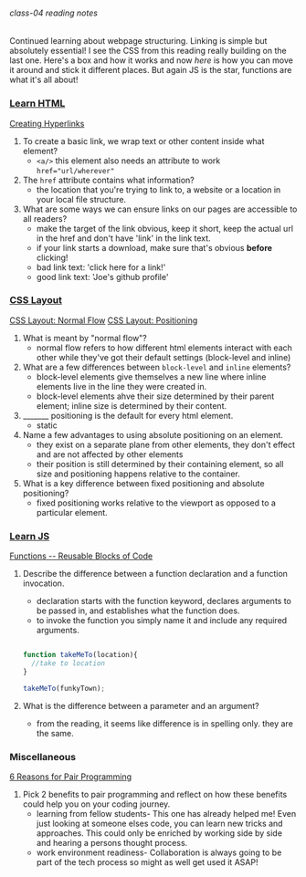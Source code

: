 ###### class-04 reading notes

Continued learning about webpage structuring. Linking is simple but absolutely essential! I see the CSS from this reading really building on the last one. Here's a box and how it works and now *here* is how you can move it around and stick it different places. But again JS is the star, functions are what it's all about!

### [Learn HTML](https://developer.mozilla.org/en-US/docs/Learn/HTML)

[Creating Hyperlinks](https://developer.mozilla.org/en-US/docs/Learn/HTML/Introduction_to_HTML/Creating_hyperlinks)

1. To create a basic link, we wrap text or other content inside what element?
    - `<a/>` this element also needs an attribute to work `href="url/wherever"`
1. The `href` attribute contains what information?
    - the location that you're trying to link to, a website or a location in your local file structure.
1. What are some ways we can ensure links on our pages are accessible to all readers?
    - make the target of the link obvious, keep it short, keep the actual url in the href and don't have 'link' in the link text.
    - if your link starts a download, make sure that's obvious **before** clicking!
    - bad link text: 'click here for a link!'
    - good link text: 'Joe's github profile'

### [CSS Layout](https://developer.mozilla.org/en-US/docs/Learn/CSS/CSS_layout)

[CSS Layout: Normal Flow](https://developer.mozilla.org/en-US/docs/Learn/CSS/CSS_layout/Normal_Flow)
[CSS Layout: Positioning](https://developer.mozilla.org/en-US/docs/Learn/CSS/CSS_layout/Positioning)

1. What is meant by "normal flow"?
    - normal flow refers to how different html elements interact with each other while they've got their default settings (block-level and inline)
1. What are a few differences between `block-level` and `inline` elements?
    - block-level elements give themselves a new line where inline elements live in the line they were created in.
    - block-level elements ahve their size determined by their parent element; inline size is determined by their content.
1. _______ positioning is the default for every html element.
    - static
1. Name a few advantages to using absolute positioning on an element.
    - they exist on a separate plane from other elements, they don't effect and are not affected by other elements
    - their position is still determined by their containing element, so all size and positioning happens relative to the container.
1. What is a key difference between fixed positioning and absolute positioning?
    - fixed positioning works relative to the viewport as opposed to a particular element.

### [Learn JS](https://developer.mozilla.org/en-US/docs/Learn/JavaScript)

[Functions -- Reusable Blocks of Code](https://developer.mozilla.org/en-US/docs/Learn/JavaScript/Building_blocks/Functions)

1. Describe the difference between a function declaration and a function invocation.
    - declaration starts with the function keyword, declares arguments to be passed in, and establishes what the function does.
    - to invoke the function you simply name it and include any required arguments.

    ```js

    function takeMeTo(location){
      //take to location
    }

    takeMeTo(funkyTown);
    ```

1. What is the difference between a parameter and an argument?
    - from the reading, it seems like difference is in spelling only. they are the same.

### Miscellaneous

[6 Reasons for Pair Programming](https://www.codefellows.org/blog/6-reasons-for-pair-programming/)

1. Pick 2 benefits to pair programming and reflect on how these benefits could help you on your coding journey.
    - learning from fellow students- This one has already helped me! Even just looking at someone elses code, you can learn new tricks and approaches. This could only be enriched by working side by side and hearing a persons thought process.
    - work environment readiness- Collaboration is always going to be part of the tech process so might as well get used it ASAP!
